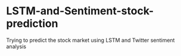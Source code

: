 # LSTM-and-Sentiment-stock-prediction

Trying to predict the stock market using LSTM and Twitter sentiment analysis
